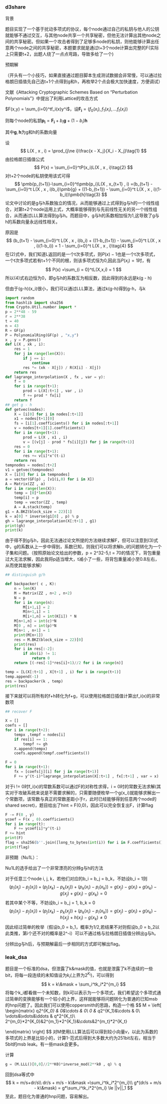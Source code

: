 ### d3share

背景

题目实现了一个基于扰动多项式的协议，每个node通过自己的私钥与他人的公钥就能够不通过交互，与其他node共享一个共享秘密，但他无法计算出其他node之间的共享秘密。但如果一个攻击者得到了足够多node的私钥，则他能够计算出任意两个node之间的共享秘密，本题要求就是通过t+3个node计算出完整的F(实际上只需要t+2，出题人绕了一点点弯路，导致多给了一个)

预期解

（开头有一个小技巧，如果直接通过题目脚本生成测试数据会非常慢，可以通过拉格朗日插值先自己选t+1个点得到g和h，再枚举2个点会极大加快速度，方便调试）

文献《Attacking Cryptographic Schemes Based on “Perturbation Polynomials”》中提出了利用Lattice的攻击方式

$F(x,y) = \sum_{i=0}^tf_i(x)y^i$，设$\pmb{F_i} = (f_0(x_i) , f_1(x_i) , ... f_t(x_i))$

则每个node的私钥$\pmb{p_i} = \pmb{F_i} + b_i\pmb{g} + (1-b_i)\pmb{h}$

其中$\pmb{g},\pmb{h}$为g和h的系数向量

设
$$
L(X , x , i) = \prod_{j\ne i}\frac{x - X_j}{X_i - X_j}\tag{1}
$$
由拉格朗日插值公式
$$
P(x) = \sum_{i=0}^tP(x_i)L(X , x , i)\tag{2}
$$
对t+2个node的私钥使用该式可得
$$
\pmb{p_{t+1}}-\sum_{i=0}^t\pmb{p_i}L(X , x_{t+1} , i) =(b_{t+1} - \sum_{i=0}^t L(X , x , i)b_i)\pmb{g} + ((1-b_{t+1}) - \sum_{i=0}^t L(X , x , i)(1-b_i))\pmb{h}\tag{3}
$$
论文中讨论的是g与h系数独立的情况，从而能够通过上式得到g与h的一个线性组合，对第t+2个node运用上式，大概率能够得到与先前线性无关的另一个线性组合，从而通过LLL算法得到g与h。而题目中，g与h的系数相加恒为1,这导致了g与h的系数向量永远线性相关。

原因是
$$
(b_{t+1} - \sum_{i=0}^t L(X , x , i)b_i) + ((1-b_{t+1}) - \sum_{i=0}^t L(X , x , i)(1-b_i)) = 1 - \sum_{i=0}^t L(X , x , i)\tag{4}
$$
在(2)式中，我们知道L返回的是一个t次多项式，则$P(x) - 1$也是一个t次多项式，一个t次多项式若有t+1个不同的根，则该多项式恒为0,因此当$P(x_i) = 1$时，有
$$
P(x) =\sum_{i = 0}^tL(X,x,i) = 1
$$
所以(4)式右边恒为0，即g与h的系数互为相反数，因此得到的永远是k(g - h)

但由于(g-h)(x_i)很小，我们可以通过LLL算法，通过k(g-h)得到g-h，与k

```python
import random
from hashlib import sha256
from Crypto.Util.number import *
p = 2**48 - 59
r = 2**38
t = 40
n = 43
R = GF(p)
P = PolynomialRing(GF(p) , "x,y")
x , y = P.gens()
def L(X , xk , i):
    res = 1
    for j in range(len(X)):
        if j == i:
            continue
        res *= (xk - X[j]) / R(X[i] - X[j])
    return res
def lagrange_interpolation(X , fx , var = y):
    f = 0
    for i in range(t+1):
        prod = L(X[:t+1] , var , i)
        f += prod * fx[i]
    return f
## get g - h
def getvec(nodes):
    X = [i[0] for i in nodes[:t+1]]
    x1 = nodes[t+1][0]
    fs = [i[1].coefficients() for i in nodes[:t+1]]
    v = nodes[t+1][1].coefficients()
    for i in range(t+1):
        prod = L(X , x1 , i)
        v = [(v[j] - prod * fs[i][j]) for j in range(t+1)]
    res = 0
    for i in range(t+1):
        res += v[i]*x^(t-i)
    return res
tempnodes = nodes[:t+2]
v1 = getvec(tempnodes)
X = [i[0] for i in tempnodes]
a = vector(GF(p) , [v1(i,0) for i in X])
A = Matrix(ZZ , a)
for i in range(len(X)):
    temp = [0]*len(X)
    temp[i] = p
    temp = vector(ZZ , temp)
    A = A.stack(temp)
g1 = A.BKZ(block_size = 22)[1]
k = a[0] * inverse(g1[0] , p) % p
gh = lagrange_interpolation(X[:t+1] , g1)
print(gh)
print(k)
```

由于得不到g与h，因此无法通过论文所提的方法继续求解F，但可以注意到(3)式中，g的系数从上一步中得到，系数已知，则我们可以将求解b_i的问题转化为一个子集和问题。（按照原始论文给出的参数，p = 2\^32-5,t = 70的情况下，背包重量过大无法求解，因此我将p适当增大，t减小了一些，将背包重量减小至0.8左右，从而使其能够求解）

```python
## distinguish g/h

def backpacker( c , K):
    n = len(K)
    M = Matrix(ZZ , n+2 , n+2)
    N = p
    for i in range(n):
        M[i+1,i] = 2
        M[n+1,i] = 1
        M[i+1,n] = int(K[i]) * N
    M[n+1,n] = int(c)*N
    M[0 , n] = int(p)*N
    M[n+1 , n+1] = 1
    print(M[n+1])
    res = M.BKZ(block_size = 22)[0]
    print(res)
    for i in res[:-2]:
        if abs(i) != 1:
            return 0
    return [(-res[-1]*res[i]+1)//2 for i in range(n)]

temp = [L(X[:t+1] , X[t+1] , i) for i in range(t+1)]
temp.append(-1)
res = backpacker(k , temp)
print(res)
```



接下来就可以将所有的f+h转化为f+g，可以使用拉格朗日插值计算出f_i(x)的非常数项

```python
## recover F

X = []
coefs = []
for i in range(t+2):
    tempx ,tempf = nodes[i]
    if res[i] == 1:
        tempf += gh
    X.append(tempx)
    coefs.append(tempf.coefficients())

F = 0
for i in range(t+1):
    fx = [coefs[j][i] for j in range(t+1)]
    F += y^(t-i)*lagrange_interpolation(X[:t+1] , fx[:t+1] , var = x)
```



对于i != 0时f_i(x)的常数系数可以通过F的对称性求得，i = 0时的常数无法求解(其实对于攻破系统来说是不需要求解的，只需要随便枚举一个g(x_i)就能够求解出一个常数项，该常数与真正的常数差距小于r，此时已经能够得到任意两个node的shared secret)，题目给出了hint = F(0,0)，因此可以完全恢复出F，计算flag

```python
F -= F(0 , y)
ycoef = F(x , 0).coefficients()
for i in range(t):
    F += ycoef[i]*y^(t-i)
F += hint
print(F)
flag = sha256(b''.join([long_to_bytes(int(i)) for i in F.coefficients()])).hexdigest()
print(flag)
```

非预期（Nu1L）：

Nu1L的选手给出了一个非常漂亮的分辨g与h的方法

对于任意三个node i, j, k，若他们对应的b_i = b_j = b_k，不妨设b_i = 1则
$$
(p_i(x_j) - p_j(x_i))+(p_j(x_k) - p_k(x_j)) + (p_k(x_i) - p_i(x_k)) = g(x_j) - g(x_i) + g(x_k) - g(x_j) + g(x_i) - g(x_k) = 0
$$
若其中某个不等，不妨设b_i = b_j = 1, b_k = 0
$$
(p_i(x_j) - p_j(x_i))+(p_j(x_k) - p_k(x_j)) + (p_k(x_i) - p_i(x_k)) = g(x_j) - g(x_i) + g(x_k) - h(x_j) + h(x_i) - g(x_k) \ne 0
$$
因此经过简单的枚举（假设b_0 = b_1，概率为1/2,若结果不对则假设b_0 = b_2以此类推，第i个还不对的概率是2^-i）可以不通过格与拉格朗日插值分辨出g与h。

分辨出g与h后，与预期解最后一步相同的方式即可解出flag。

### leak_dsa

题目是一个标准的dsa，但泄露了k&mask的值，也就是泄露了k不连续的一些bit，将每一段连续的未知值设为$k_i$(上界为$2^{K_i}$)，可以得到
$$
k = k\&mask + \sum_i^tk_i*2^{m_i}
$$
将每个k_i都看做一个未知数，则k可以表示为一个多项式，我们希望这个多项式通过简单的变换能够有一个较小的上界，这样就能够将问题转化为普通的已知msb的hnp问题了。因此我们可以使用coppersmith的思路，构造一个格
$$
M = \left[
\begin{matrix}
q*2^{K_0} & 0&\cdots & 0\\
0 & q*2^{K_1}&\cdots & 0\\
\vdots&\vdots&\ddots & q*2^{K_t}\\
2^{m_0}*2^{K_0}&2^{m_1}*2^{K_1}&\cdots&2^{m_t}*2^{K_t}

\end{matrix}
\right]
$$
对M使用LLL算法后可以得到较小向量$v$，以此为系数的多项式的上界是比较小的，计算1-范式后得到大多数大约为251bit左右，相当于5bit的msb leak。有一些mask会更多。

计算

```python
g = (M.LLL()[0,0]//2**K0)*inverse_mod(2**k0 , q) % q
```

回到dsa等式中
$$
k = m/s+dr/s\\
dr/s + m/s - k\&mask =\sum_i^tk_i*2^{m_i}\\
g*(dr/s + m/s - k\&mask) = g*\sum_i^tk_i*2^{m_i} \le ||v||_1
$$
至此，题目化为普通的hnp问题，容易解出。

